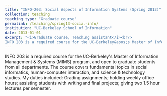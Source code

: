 ```yaml
---
title: "INFO-203: Social Aspects of Information Systems (Spring 2013)"
collection: teaching
teaching_type: "Graduate course"
permalink: /teaching/spring13-social-info/ 
institution: "UC-Berkeley School of Information"
date: 2013-01-01
excerpt: "<i>Graduate course, Teaching assistant</i><br/>
INFO 203 is a required course for the UC-Berkeley&apos;s Master of Information Management &amp; Systems (MIMS) program, and open to graduate students from all departments."
---
```


INFO 203 is a required course for the UC-Berkeley&apos;s Master of Information Management &amp; Systems (MIMS) program, and open to graduate students from all departments. The course covers fundamental topics in social informatics, human-computer interaction, and science &amp; technology studies. My duties included: Grading assignments; holding weekly office hours; assisting students with writing and final projects; giving two 1.5 hour lectures per semester. 
